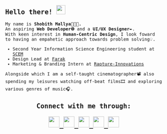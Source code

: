 <samp>

<h2>Hello there! <img src="https://github.com/TheDudeThatCode/TheDudeThatCode/blob/master/Assets/Hi.gif" width="29px"></h2>

<p>My name is <strong>Shobith Mallya👨🏻‍💻. </strong><br>
  An aspiring <strong>Web Developer🌐</strong> and a <strong>UI/UX Designer</strong>✒️. 
<br>With keen interest in <strong>Human-Centric Design</strong>, I look foward to having an empahetic approach towards problem solving💡.</p>
</div>

- Second Year Information Science Engineering student at [SCEM](https://www.sahyadri.edu.in/)
- Design Lead at [Farak](https://www.farakofficial.com/)
- Marketing & Branding Intern at [Rapture-Innovations](https://rapture.works/) 

Alongside which I am a self-taught cinematographer📽 also spending my leisures watching off-beat films🎞 and exploring various genres of music🎧.

<h2 align = "center"><strong>Connect with me through:<br>
<p align="center">

<a href="mailto:shobith.mallya8@gmail.com" target="blank">
  <img src="https://img.icons8.com/doodle/48/000000/gmail.png"/ width="35px" height="35px">
 </a>

<a href="https://www.instagram.com/shobithmlya/" target="blank">
  <img src="https://img.icons8.com/doodle/48/000000/instagram-new.png"/ width="35px" height="35px">
 </a>

<a href="https://twitter.com/shobithmlya" target="blank">
  <img src="https://img.icons8.com/doodle/48/000000/twitter--v1.png"/ width="35px" height="35px">
 </a>

<a href="https://www.behance.net/shobithmallya" target="blank">
  <img src="https://img.icons8.com/doodle/48/000000/behance.png"/ width="35px" height="35px">
 </a>

<a href="https://www.linkedin.com/in/shobithmallya/" target="blank">
  <img src="https://img.icons8.com/doodle/48/000000/linkedin.png"/ width="35px" height="35px">
 </a>

 </samp>

 </p>
